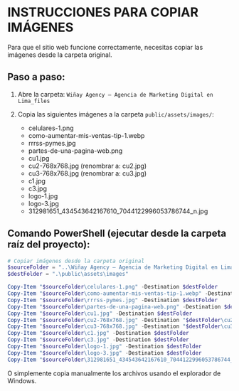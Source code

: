 # INSTRUCCIONES PARA COPIAR IMÁGENES

Para que el sitio web funcione correctamente, necesitas copiar las imágenes desde la carpeta original.

## Paso a paso:

1. Abre la carpeta:
   `Wiñay Agency – Agencia de Marketing Digital en Lima_files`

2. Copia las siguientes imágenes a la carpeta `public/assets/images/`:

   - celulares-1.png
   - como-aumentar-mis-ventas-tip-1.webp
   - rrrss-pymes.jpg
   - partes-de-una-pagina-web.png
   - cu1.jpg
   - cu2-768x768.jpg (renombrar a: cu2.jpg)
   - cu3-768x768.jpg (renombrar a: cu3.jpg)
   - c1.jpg
   - c3.jpg
   - logo-1.jpg
   - logo-3.jpg
   - 312981651_434543642167610_7044122996053786744_n.jpg

## Comando PowerShell (ejecutar desde la carpeta raíz del proyecto):

```powershell
# Copiar imágenes desde la carpeta original
$sourceFolder = "..\Wiñay Agency – Agencia de Marketing Digital en Lima_files"
$destFolder = ".\public\assets\images"

Copy-Item "$sourceFolder\celulares-1.png" -Destination $destFolder
Copy-Item "$sourceFolder\como-aumentar-mis-ventas-tip-1.webp" -Destination $destFolder
Copy-Item "$sourceFolder\rrrss-pymes.jpg" -Destination $destFolder
Copy-Item "$sourceFolder\partes-de-una-pagina-web.png" -Destination $destFolder
Copy-Item "$sourceFolder\cu1.jpg" -Destination $destFolder
Copy-Item "$sourceFolder\cu2-768x768.jpg" -Destination "$destFolder\cu2.jpg"
Copy-Item "$sourceFolder\cu3-768x768.jpg" -Destination "$destFolder\cu3.jpg"
Copy-Item "$sourceFolder\c1.jpg" -Destination $destFolder
Copy-Item "$sourceFolder\c3.jpg" -Destination $destFolder
Copy-Item "$sourceFolder\logo-1.jpg" -Destination $destFolder
Copy-Item "$sourceFolder\logo-3.jpg" -Destination $destFolder
Copy-Item "$sourceFolder\312981651_434543642167610_7044122996053786744_n.jpg" -Destination $destFolder
```

O simplemente copia manualmente los archivos usando el explorador de Windows.
